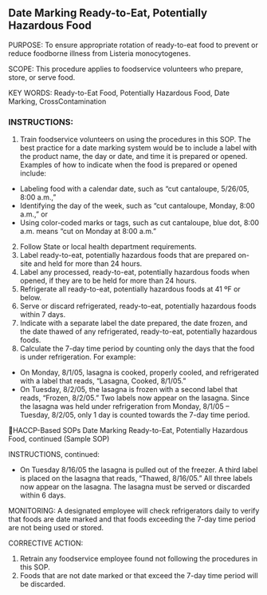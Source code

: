 ## Date Marking Ready-to-Eat, Potentially Hazardous Food

PURPOSE: To ensure appropriate rotation of ready-to-eat food to prevent or reduce
foodborne illness from Listeria monocytogenes.

SCOPE: This procedure applies to foodservice volunteers who prepare, store, or serve
food.

KEY WORDS: Ready-to-Eat Food, Potentially Hazardous Food, Date Marking, CrossContamination

### INSTRUCTIONS:
1. Train foodservice volunteers on using the procedures in this SOP. The best practice
for a date marking system would be to include a label with the product name, the day
or date, and time it is prepared or opened. Examples of how to indicate when the
food is prepared or opened include:
* Labeling food with a calendar date, such as “cut cantaloupe, 5/26/05, 8:00 a.m.,”
* Identifying the day of the week, such as “cut cantaloupe, Monday, 8:00 a.m.,” or
* Using color-coded marks or tags, such as cut cantaloupe, blue dot, 8:00 a.m.
means “cut on Monday at 8:00 a.m.”
2. Follow State or local health department requirements.
3. Label ready-to-eat, potentially hazardous foods that are prepared on-site and held for
more than 24 hours.
4. Label any processed, ready-to-eat, potentially hazardous foods when opened, if they
are to be held for more than 24 hours.
5. Refrigerate all ready-to-eat, potentially hazardous foods at 41 ºF or below.
6. Serve or discard refrigerated, ready-to-eat, potentially hazardous foods within 7 days.
7. Indicate with a separate label the date prepared, the date frozen, and the date thawed
of any refrigerated, ready-to-eat, potentially hazardous foods.
8. Calculate the 7-day time period by counting only the days that the food is under
refrigeration. For example:
* On Monday, 8/1/05, lasagna is cooked, properly cooled, and refrigerated with a
label that reads, “Lasagna, Cooked, 8/1/05.”
* On Tuesday, 8/2/05, the lasagna is frozen with a second label that reads, “Frozen,
8/2/05.” Two labels now appear on the lasagna. Since the lasagna was held
under refrigeration from Monday, 8/1/05 – Tuesday, 8/2/05, only 1 day is counted
towards the 7-day time period.

HACCP-Based SOPs
Date Marking Ready-to-Eat, Potentially Hazardous Food,
continued
(Sample SOP)

INSTRUCTIONS, continued:
* On Tuesday 8/16/05 the lasagna is pulled out of the freezer. A third label is
placed on the lasagna that reads, “Thawed, 8/16/05.” All three labels now appear
on the lasagna. The lasagna must be served or discarded within 6 days.

MONITORING:
A designated employee will check refrigerators daily to verify that foods are date marked
and that foods exceeding the 7-day time period are not being used or stored.

CORRECTIVE ACTION:
1. Retrain any foodservice employee found not following the procedures in this SOP.
2. Foods that are not date marked or that exceed the 7-day time period will be discarded.
